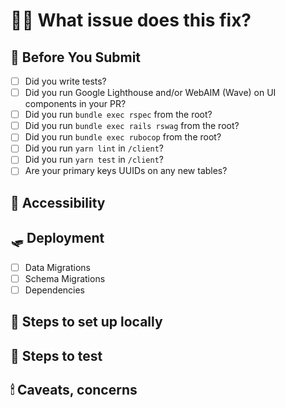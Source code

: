 # 💅🏼 What issue does this fix?
<!-- Which Github Issue is this related to?  Summarize the work in a sentence or two.  DO NOT use "Fixes #123" or anything that will auto-close the ticket, we want the ticket open until it's QAed. -->

## 🍂 Before You Submit
<!-- Check steps as necessary - this list is a reminder -->
* [ ] Did you write tests?
* [ ] Did you run Google Lighthouse and/or WebAIM (Wave) on UI components in your PR?
* [ ] Did you run `bundle exec rspec` from the root?
* [ ] Did you run `bundle exec rails rswag` from the root?
* [ ] Did you run `bundle exec rubocop` from the root?
* [ ] Did you run `yarn lint` in `/client`?
* [ ] Did you run `yarn test` in `/client`?
* [ ] Are your primary keys UUIDs on any new tables?

## 🏺 Accessibility
<!-- Did you find any accessibilty issues in your UI components?  Did you mitigate them?  If not, link the bug tickets you filed for mitigation. -->

## 🛷 Deployment
<!-- What do we need to know to deploy this code out? -->
* [ ] Data Migrations
* [ ] Schema Migrations
* [ ] Dependencies

## 🧵 Steps to set up locally

<!--
A list of things you need to change to get the code going
* Any new environment variables
* Any build steps
* Any docker changes
* Any migrations or tasks that need to run manually
-->

## 🧳 Steps to test
<!-- Outline how to confirm the changes. Very similar to the **Steps to Reproduce** from tickets -->

## 🕯 Caveats, concerns
<!-- Anything you'd like to bring to the attention of reviewers -->
